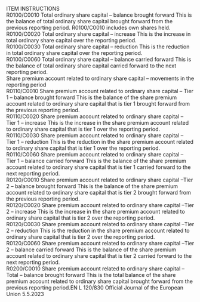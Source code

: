  
ITEM  INSTRUCTIONS  
R0100/C0010  Total ordinary share capital – 
balance brought forward  This is the balance of total ordinary share capital brought forward from the 
previous reporting period. R0100/C0010 includes own shares held.  
R0100/C0020  Total ordinary share capital – 
increase  This is the increase in total ordinary share capital over the reporting period.  
R0100/C0030  Total ordinary share capital – 
reduction  This is the reduction in total ordinary share capital over the reporting period.  
R0100/C0060  Total ordinary share capital – 
balance carried forward  This is the balance of total ordinary share capital carried forward to the next 
reporting period.  
Share premium account related to ordinary share capital – movements in the reporting period  
R0110/C0010  Share premium account related 
to ordinary share capital – Tier 
1 – balance brought forward  This is the balance of the share premium account related to ordinary share capital 
that is tier 1 brought forward from the previous reporting period.  
R0110/C0020  Share premium account related 
to ordinary share capital – Tier 
1 – increase  This is the increase in the share premium account related to ordinary share capital 
that is tier 1 over the reporting period.  
R0110/C0030  Share premium account related 
to ordinary share capital – Tier 
1 – reduction  This is the reduction in the share premium account related to ordinary share 
capital that is tier 1 over the reporting period.  
R0110/C0060  Share premium account related 
to ordinary share capital – Tier 
1 – balance carried forward  This is the balance of the share premium account related to ordinary share capital 
that is tier 1 carried forward to the next reporting period.  
R0120/C0010  Share premium account related 
to ordinary share capital –Tier 
2 – balance brought forward  This is the balance of the share premium account related to ordinary share capital 
that is tier 2 brought forward from the previous reporting period.  
R0120/C0020  Share premium account related 
to ordinary share capital –Tier 
2 – increase  This is the increase in the share premium account related to ordinary share capital 
that is tier 2 over the reporting period.  
R0120/C0030  Share premium account related 
to ordinary share capital –Tier 
2 – reduction  This is the reduction in the share premium account related to ordinary share 
capital that is tier 2 over the reporting period.  
R0120/C0060  Share premium account related 
to ordinary share capital –Tier 
2 – balance carried forward  This is the balance of the share premium account related to ordinary share capital 
that is tier 2 carried forward to the next reporting period.  
R0200/C0010  Share premium account related 
to ordinary share capital – 
Total – balance brought 
forward  This is the total balance of the share premium account related to ordinary share 
capital brought forward from the previous reporting period.EN  L 120/830 Official Journal of the European Union 5.5.2023